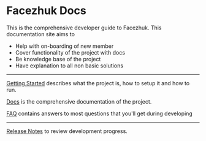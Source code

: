 # Facezhuk Docs

This is the comprehensive developer guide to Facezhuk. This documentation site aims to

* Help with on-boarding of new member 
* Cover functionality of the project with docs
* Be knowledge base of the project
* Have explanation to all non basic solutions

-----------

[Getting Started](./getting_started/about.md) describes what the project is, how to setup it and how to run.

[Docs](./developer/structure/general.md) is the comprehensive documentation of the project.

[FAQ](./howto/faq.md) contains answers to most questions that you'll get during developing

-----------

[Release Notes](./CHANGELOG.md) to review development progress.

